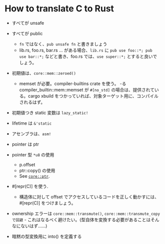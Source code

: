 # How to translate C to Rust

- すべてが unsafe
- すべてが public
  - `fn` ではなく、`pub unsafe fn` と書きましょう
  - lib.rs, foo.rs, bar.rs ... がある場合、`lib.rs` に `pub use foo::*; pub use bar::*;` などと書き、foo.rs では、`use super::*;` とすると良いでしょう。
- 初期値は、`core::mem::zeroed()`
  - memset が必要。compiler-builtins crate を使う。
  -る compiler_builtin::mem::memset が `#[no_std]` の場合は、提供されている。cargo xbuild をつかっていれば、対象ターゲット用に、コンパイルされるはず。
- 初期値つき static 変数は `lazy_static!`
- lifetime は `&'static`
- アセンブラは、`asm!`

- pointer は ptr
- pointer 型 `*u8` の使用
  - p.offset
  - ptr::copy() の使用
  - See [`core::ptr`].

- #[repr(C)] を使う.
  - 構造体に対して offset でアクセスしているコードを正しく動かすには、#[repr(C)] をつけましょう。

[`core::ptr`]: https://doc.rust-lang.org/core/ptr/index.html

- ownership エラーは `core::mem::transmute()`, `core::mem::transmute_copy で回避` - これはなるべく避けたい。(型自体を変換する必要があることはそんなにないはず……)

- 暗黙の型変換用に into() を定義する
